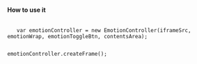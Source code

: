 #### How to use it

<code>
   var emotionController = new EmotionController(iframeSrc, emotionWrap, emotionToggleBtn, contentsArea);
   
   emotionController.createFrame();
   
</code>
